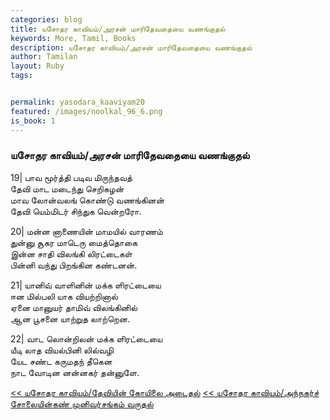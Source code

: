 ```yaml
---  
categories: blog  
title: யசோதர காவியம்/அரசன் மாரிதேவதையை வணங்குதல்
keywords: More, Tamil, Books  
description: யசோதர காவியம்/அரசன் மாரிதேவதையை வணங்குதல்
author: Tamilan  
layout: Ruby  
tags:     


permalink: yasodara_kaaviyam20  
featured: /images/noolkal_96_6.png  
is_book: 1
---  
```



### யசோதர காவியம்/அரசன் மாரிதேவதையை வணங்குதல்

19| பாவ மூர்த்தி படிவ மிருந்தவத்  
தேவி மாட மடைந்து செறிகழன்  
மாவ லோன்வலங் கொண்டு வணங்கினன்  
தேவி யெம்மிடர் சிந்துக வென்றரோ.

20| மன்ன னாணையின் மாமயில் வாரணம்  
துன்னு சூகர மாடெரு மைத்தொகை  
இன்ன சாதி விலங்கி லிரட்டைகள்  
பின்னி வந்து பிறங்கின கண்டனன்.

21| யானிவ் வாளினின் மக்க ளிரட்டையை  
ஈன மில்பலி யாக வியற்றினால்  
ஏனை மானுயர் தாமிவ் விலங்கினில்  
ஆன பூசனை யாற்றுத லாற்றென.

22| வாட லொன்றிலன் மக்க ளிரட்டையை  
யீடி லாத வியல்பினி லில்வழி  
யேட சண்ட கருமதந் தீகென  
நாட வோடின னன்னகர் தன்னுளே.

[<< யசோதர காவியம்/தேவியின் கோயிலை அடைதல்](yasodara_kaaviyam19) [<< யசோதர காவியம்/அந்நகர்ச் சோலையின்கண் முனிவர்சங்கம் வருதல்](yasodara_kaaviyam21)



